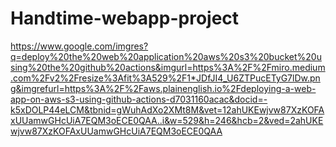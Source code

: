 # Handtime-webapp-project


https://www.google.com/imgres?q=deploy%20the%20web%20application%20aws%20s3%20bucket%20using%20the%20github%20actions&imgurl=https%3A%2F%2Fmiro.medium.com%2Fv2%2Fresize%3Afit%3A529%2F1*JDfJI4_U6ZTPucETyG7lDw.png&imgrefurl=https%3A%2F%2Faws.plainenglish.io%2Fdeploying-a-web-app-on-aws-s3-using-github-actions-d7031160acac&docid=-k5xDOLP44eLCM&tbnid=gWuhAdXo2XMt8M&vet=12ahUKEwjvw87XzKOFAxUUamwGHcUiA7EQM3oECE0QAA..i&w=529&h=246&hcb=2&ved=2ahUKEwjvw87XzKOFAxUUamwGHcUiA7EQM3oECE0QAA
